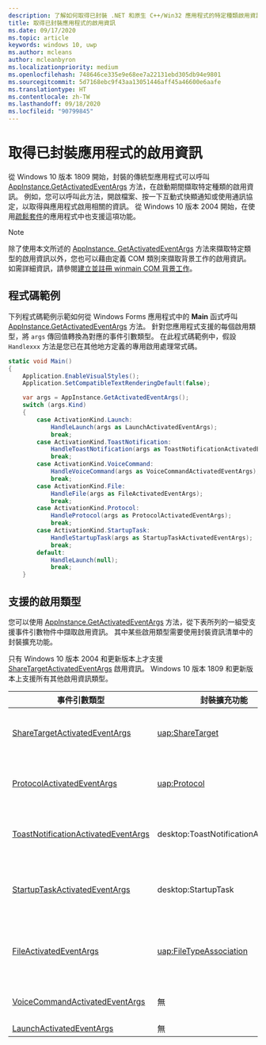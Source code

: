 ```yaml
---
description: 了解如何取得已封裝 .NET 和原生 C++/Win32 應用程式的特定種類啟用資訊
title: 取得已封裝應用程式的啟用資訊
ms.date: 09/17/2020
ms.topic: article
keywords: windows 10, uwp
ms.author: mcleans
author: mcleanbyron
ms.localizationpriority: medium
ms.openlocfilehash: 748646ce335e9e68ee7a22131ebd305db94e9801
ms.sourcegitcommit: 5d7168ebc9f43aa13051446aff45a46600e6aafe
ms.translationtype: HT
ms.contentlocale: zh-TW
ms.lasthandoff: 09/18/2020
ms.locfileid: "90799845"
---
```

# <a name="get-activation-info-for-packaged-apps"></a>取得已封裝應用程式的啟用資訊

從 Windows 10 版本 1809 開始，封裝的傳統型應用程式可以呼叫 [AppInstance.GetActivatedEventArgs](/uwp/api/windows.applicationmodel.appinstance.getactivatedeventargs) 方法，在啟動期間擷取特定種類的啟用資訊。 例如，您可以呼叫此方法，開啟檔案、按一下互動式快顯通知或使用通訊協定，以取得與應用程式啟用相關的資訊。 從 Windows 10 版本 2004 開始，在使用[疏鬆套件](/windows/apps/desktop/modernize/grant-identity-to-nonpackaged-apps)的應用程式中也支援這項功能。

> [!NOTE]
> 除了使用本文所述的 [AppInstance. GetActivatedEventArgs](/uwp/api/windows.applicationmodel.appinstance.getactivatedeventargs) 方法來擷取特定類型的啟用資訊以外，您也可以藉由定義 COM 類別來擷取背景工作的啟用資訊。 如需詳細資訊，請參閱[建立並註冊 winmain COM 背景工作](/windows/uwp/launch-resume/create-and-register-a-winmain-background-task)。

## <a name="code-example"></a>程式碼範例

下列程式碼範例示範如何從 Windows Forms 應用程式中的 **Main** 函式呼叫 [AppInstance.GetActivatedEventArgs](/uwp/api/windows.applicationmodel.appinstance.getactivatedeventargs) 方法。 針對您應用程式支援的每個啟用類型，將 `args` 傳回值轉換為對應的事件引數類型。 在此程式碼範例中，假設 `Handlexxx` 方法是您已在其他地方定義的專用啟用處理常式碼。

```csharp
static void Main()
{
    Application.EnableVisualStyles();
    Application.SetCompatibleTextRenderingDefault(false);

    var args = AppInstance.GetActivatedEventArgs();
    switch (args.Kind)
    {
        case ActivationKind.Launch:
            HandleLaunch(args as LaunchActivatedEventArgs);
            break;
        case ActivationKind.ToastNotification:
            HandleToastNotification(args as ToastNotificationActivatedEventArgs);
            break;
        case ActivationKind.VoiceCommand:
            HandleVoiceCommand(args as VoiceCommandActivatedEventArgs);
            break;
        case ActivationKind.File:
            HandleFile(args as FileActivatedEventArgs);
            break;
        case ActivationKind.Protocol:
            HandleProtocol(args as ProtocolActivatedEventArgs);
            break;
        case ActivationKind.StartupTask:
            HandleStartupTask(args as StartupTaskActivatedEventArgs);
            break;
        default:
            HandleLaunch(null);
            break;
    }
```

## <a name="supported-activation-types"></a>支援的啟用類型

您可以使用 [AppInstance.GetActivatedEventArgs](/uwp/api/windows.applicationmodel.appinstance.getactivatedeventargs) 方法，從下表所列的一組受支援事件引數物件中擷取啟用資訊。 其中某些啟用類型需要使用封裝資訊清單中的封裝擴充功能。

只有 Windows 10 版本 2004 和更新版本上才支援 [ShareTargetActivatedEventArgs](/uwp/api/windows.applicationmodel.activation.sharetargetactivatedeventargs) 啟用資訊。 Windows 10 版本 1809 和更新版本上支援所有其他啟用資訊類型。

| 事件引數類型 | 封裝擴充功能 | 相關文件 | 
|-------------------|-----------------|-----------------------|
| [ShareTargetActivatedEventArgs](/uwp/api/windows.applicationmodel.activation.sharetargetactivatedeventargs) | [uap:ShareTarget](/uwp/schemas/appxpackage/uapmanifestschema/element-uap-sharetarget) | [讓您的傳統型應用程式成為共用目標](/windows/apps/desktop/modernize/desktop-to-uwp-extend#making-your-desktop-application-a-share-target) |
| [ProtocolActivatedEventArgs](/uwp/api/windows.applicationmodel.activation.protocolactivatedeventargs) | [uap:Protocol](/uwp/schemas/appxpackage/uapmanifestschema/element-uap-protocol) | [使用通訊協定啟動您的應用程式](/windows/apps/desktop/modernize/desktop-to-uwp-extensions#start-your-application-by-using-a-protocol) |
| [ToastNotificationActivatedEventArgs](/uwp/api/windows.applicationmodel.activation.toastnotificationactivatedeventarg) | desktop:ToastNotificationActivation | [來自傳統型應用程式的快顯通知](/windows/uwp/design/shell/tiles-and-notifications/toast-desktop-apps)。 |
| [StartupTaskActivatedEventArgs](/uwp/api/windows.applicationmodel.activation.startuptaskactivatedeventargs)  | desktop:StartupTask | [在使用者登入 Windows 時執行可執行檔](/windows/apps/desktop/modernize/desktop-to-uwp-extensions#start-an-executable-file-when-users-log-into-windows) |
| [FileActivatedEventArgs](/uwp/api/windows.applicationmodel.activation.fileactivatedeventargs) | [uap:FileTypeAssociation](/uwp/schemas/appxpackage/uapmanifestschema/element-uap-filetypeassociation) | [將已封裝的應用程式和一組檔案類型建立關聯](/windows/apps/desktop/modernize/desktop-to-uwp-extensions#associate-your-packaged-application-with-a-set-of-file-types) |
| [VoiceCommandActivatedEventArgs](/uwp/api/windows.applicationmodel.activation.voicecommandactivatedeventargs) | 無 | [處理啟用和執行語音命令](/cortana/voice-commands/launch-a-foreground-app-with-voice-commands-in-cortana) |
| [LaunchActivatedEventArgs](/uwp/api/windows.applicationmodel.activation.launchactivatedeventargs) | 無 |  |
